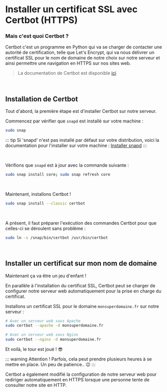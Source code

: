 # Installer un certificat SSL avec Certbot (HTTPS)

### Mais c'est quoi Certbot ?
Certbot c'est un programme en Python qui va se charger de contacter une autorité de certification, telle que Let's Encrypt, qui va nous délivrer un certificat SSL pour le nom de domaine de notre choix sur notre serveur et ainsi permettre une navigation en HTTPS sur nos sites web.

> La documentation de Certbot est disponible [ici](https://certbot.eff.org/instructions)

<br>

## Installation de Certbot
Tout d'abord, la première étape est d'installer Certbot sur notre serveur.

Commencez par vérifier que `snapd` est installé sur votre machine :
```sh
sudo snap
```
::: tip
Si 'snapd' n'est pas installé par défaut sur votre distribution, voici la documentation pour l'installer sur votre machine : [Installer snapd](https://snapcraft.io/docs/installing-snapd)
:::

<br>

Vérifions que `snapd` est à jour avec la commande suivante :
```sh
sudo snap install core; sudo snap refresh core
```

<br>

Maintenant, installons Certbot !
```sh
sudo snap install --classic certbot
```

<br>

A présent, il faut préparer l'exécution des commandes Certbot pour que celles-ci se déroulent sans problème :
```sh
sudo ln -s /snap/bin/certbot /usr/bin/certbot
```

<br>

## Installer un certificat sur mon nom de domaine

Maintenant ça va être un jeu d'enfant !

En parallèle à l'installation du certificat SSL, Certbot peut se charger de configurer notre serveur web automatiquement pour la prise en charge du certificat.

Installons un certificat SSL pour le domaine `monsuperdomaine.fr` sur notre serveur :
```sh
# Avec un serveur web sous Apache
sudo certbot --apache -d monsuperdomaine.fr

# Avec un serveur web sous Nginx
sudo certbot --nginx -d monsuperdomaine.fr
```

Et voilà, le tour est joué ! 😎

::: warning Attention !
Parfois, cela peut prendre plusieurs heures à se mettre en place. Un peu de patience.. 😉
:::

Certbot a également modifié la configuration de notre serveur web pour rediriger automatiquement en HTTPS lorsque une personne tente de consulter notre site en HTTP.